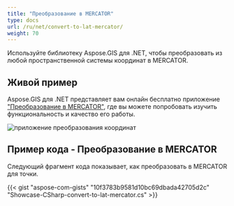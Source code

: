 ```yaml
---
title: "Преобразование в MERCATOR"
type: docs
url: /ru/net/convert-to-lat-mercator/
weight: 70
---
```


Используйте библиотеку Aspose.GIS для .NET, чтобы преобразовать из любой пространственной системы координат в MERCATOR.

## **Живой пример**

Aspose.GIS для .NET представляет вам онлайн бесплатно приложение ["Преобразование в MERCATOR"](https://products.aspose.app/gis/transformation/convert-to-lat-mercator), где вы можете попробовать изучить функциональность и качество его работы.

![приложение преобразования координат](transform-coordinates.png)

## **Пример кода - Преобразование в MERCATOR**

Следующий фрагмент кода показывает, как преобразовать в MERCATOR для точки.

{{< gist "aspose-com-gists" "10f3783b9581d10bc69dbada42705d2c" "Showcase-CSharp-convert-to-lat-mercator.cs" >}}
